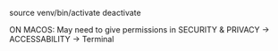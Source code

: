 source venv/bin/activate
deactivate

ON MACOS: May need to give permissions in SECURITY & PRIVACY -> ACCESSABILITY -> Terminal